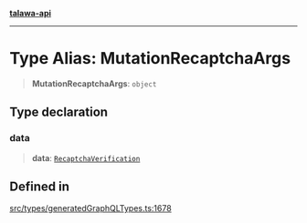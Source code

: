 [**talawa-api**](../../../README.md)

***

# Type Alias: MutationRecaptchaArgs

> **MutationRecaptchaArgs**: `object`

## Type declaration

### data

> **data**: [`RecaptchaVerification`](RecaptchaVerification.md)

## Defined in

[src/types/generatedGraphQLTypes.ts:1678](https://github.com/Suyash878/talawa-api/blob/b5a9d8b4a1ea678a3d6f5b710b3721f91a3052fc/src/types/generatedGraphQLTypes.ts#L1678)
